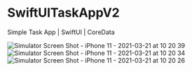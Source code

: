 # SwiftUITaskAppV2
Simple Task App | SwiftUI | CoreData


![Simulator Screen Shot - iPhone 11 - 2021-03-21 at 10 20 39](https://user-images.githubusercontent.com/29502126/111914436-27289880-8a2f-11eb-8c8d-66deb1f4c486.png)
![Simulator Screen Shot - iPhone 11 - 2021-03-21 at 10 20 34](https://user-images.githubusercontent.com/29502126/111914438-2abc1f80-8a2f-11eb-9aa1-4b4fdd55da32.png)
![Simulator Screen Shot - iPhone 11 - 2021-03-21 at 10 20 26](https://user-images.githubusercontent.com/29502126/111914439-2db71000-8a2f-11eb-8730-bd2be6d7a91c.png)
